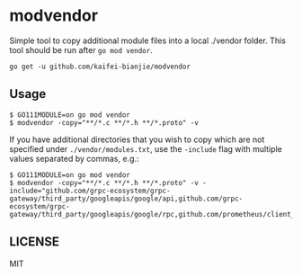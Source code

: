 modvendor
=========

Simple tool to copy additional module files into a local ./vendor folder. This
tool should be run after `go mod vendor`.

`go get -u github.com/kaifei-bianjie/modvendor`

## Usage

```
$ GO111MODULE=on go mod vendor
$ modvendor -copy="**/*.c **/*.h **/*.proto" -v
```

If you have additional directories that you wish to copy which are not specified
under `./vendor/modules.txt`, use the `-include` flag with multiple values separated
by commas, e.g.:

```
$ GO111MODULE=on go mod vendor
$ modvendor -copy="**/*.c **/*.h **/*.proto" -v -include="github.com/grpc-ecosystem/grpc-gateway/third_party/googleapis/google/api,github.com/grpc-ecosystem/grpc-gateway/third_party/googleapis/google/rpc,github.com/prometheus/client_model"
```

## LICENSE

MIT
